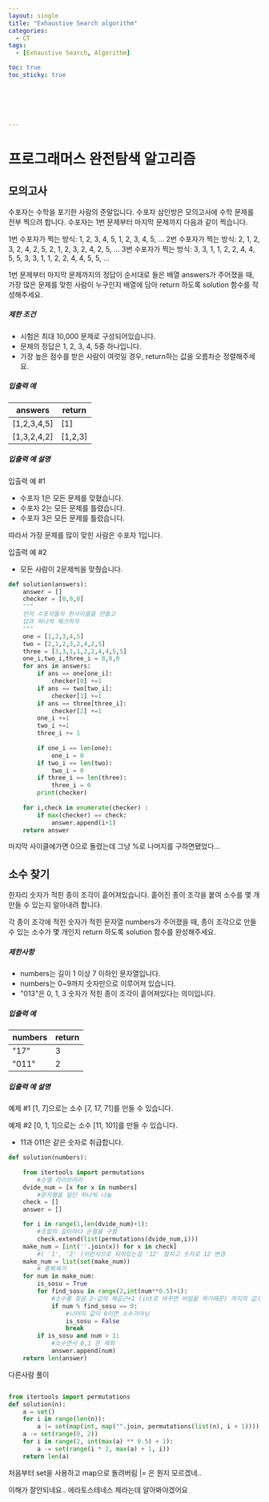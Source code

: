 ```yaml
---
layout: single
title: "Exhaustive Search algorithm"
categories:
  - CT
tags:
  - [Exhaustive Search, Algorithm]

toc: true
toc_sticky: true






---
```


# 프로그래머스  완전탐색 알고리즘

## 모의고사

수포자는 수학을 포기한 사람의 준말입니다. 수포자 삼인방은 모의고사에 수학 문제를 전부 찍으려 합니다. 수포자는 1번 문제부터 마지막 문제까지 다음과 같이 찍습니다.

1번 수포자가 찍는 방식: 1, 2, 3, 4, 5, 1, 2, 3, 4, 5, ...
2번 수포자가 찍는 방식: 2, 1, 2, 3, 2, 4, 2, 5, 2, 1, 2, 3, 2, 4, 2, 5, ...
3번 수포자가 찍는 방식: 3, 3, 1, 1, 2, 2, 4, 4, 5, 5, 3, 3, 1, 1, 2, 2, 4, 4, 5, 5, ...

1번 문제부터 마지막 문제까지의 정답이 순서대로 들은 배열 answers가 주어졌을 때, 가장 많은 문제를 맞힌 사람이 누구인지 배열에 담아 return 하도록 solution 함수를 작성해주세요.

##### 제한 조건

- 시험은 최대 10,000 문제로 구성되어있습니다.
- 문제의 정답은 1, 2, 3, 4, 5중 하나입니다.
- 가장 높은 점수를 받은 사람이 여럿일 경우, return하는 값을 오름차순 정렬해주세요.

##### 입출력 예

| answers     | return  |
| ----------- | ------- |
| [1,2,3,4,5] | [1]     |
| [1,3,2,4,2] | [1,2,3] |

##### 입출력 예 설명

입출력 예 #1

- 수포자 1은 모든 문제를 맞혔습니다.
- 수포자 2는 모든 문제를 틀렸습니다.
- 수포자 3은 모든 문제를 틀렸습니다.

따라서 가장 문제를 많이 맞힌 사람은 수포자 1입니다.

입출력 예 #2

- 모든 사람이 2문제씩을 맞췄습니다.

``` python
def solution(answers):
    answer = []
    checker = [0,0,0]
    """
    먼저 수포자들의 한사이클을 만들고
    답과 하나씩 체크하자    
    """
    one = [1,2,3,4,5]
    two = [2,1,2,3,2,4,2,5]
    three = [3,3,1,1,2,2,4,4,5,5]
    one_i,two_i,three_i = 0,0,0
    for ans in answers:        
        if ans == one[one_i]:
            checker[0] +=1
        if ans == two[two_i]:
            checker[1] +=1
        if ans == three[three_i]:
            checker[2] +=1        
        one_i +=1
        two_i +=1
        three_i += 1
        
        if one_i == len(one):
            one_i = 0
        if two_i == len(two):
            two_i = 0
        if three_i == len(three):
            three_i = 0
        print(checker)    
        
    for i,check in enumerate(checker) :
        if max(checker) == check:
            answer.append(i+1)  
    return answer
```

마지막 사이클에가면 0으로 돌렸는데 그냥 %로 나머지를 구하면됐었다...



## 소수 찾기

한자리 숫자가 적힌 종이 조각이 흩어져있습니다. 흩어진 종이 조각을 붙여 소수를 몇 개 만들 수 있는지 알아내려 합니다.

각 종이 조각에 적힌 숫자가 적힌 문자열 numbers가 주어졌을 때, 종이 조각으로 만들 수 있는 소수가 몇 개인지 return 하도록 solution 함수를 완성해주세요.

##### 제한사항

- numbers는 길이 1 이상 7 이하인 문자열입니다.
- numbers는 0~9까지 숫자만으로 이루어져 있습니다.
- "013"은 0, 1, 3 숫자가 적힌 종이 조각이 흩어져있다는 의미입니다.

##### 입출력 예

| numbers | return |
| ------- | ------ |
| "17"    | 3      |
| "011"   | 2      |

##### 입출력 예 설명

예제 #1
[1, 7]으로는 소수 [7, 17, 71]를 만들 수 있습니다.

예제 #2
[0, 1, 1]으로는 소수 [11, 101]를 만들 수 있습니다.

- 11과 011은 같은 숫자로 취급합니다.

``` python
def solution(numbers):
    
    from itertools import permutations
    	#순열 라이브러리
    dvide_num = [x for x in numbers]
    	#문자열을 일단 하나씩 나눔
    check = []
    answer = []

    for i in range(1,len(dvide_num)+1):
        #조합의 길이마다 순열을 구함
        check.extend(list(permutations(dvide_num,i)))
    make_num = [int(''.join(x)) for x in check]
    	#( '1', '2' )이런식으로 되어있는걸 '12' 합치고 숫자로 12 변경
    make_num = list(set(make_num))
    	# 중복제거
    for num in make_num:
        is_sosu = True
        for find_sosu in range(2,int(num**0.5)+1):  
            #소수를 찾음 2~값의 제곱근+1 (int로 바꾸면 버림을 하기때문) 까지의 값으로 나눠지는지
            if num % find_sosu == 0:
                #나머지 값이 0이면 소수가아님
                is_sosu = False
                break
        if is_sosu and num > 1:
            #소수면서 0,1 은 제외
            answer.append(num)
    return len(answer)

```

다른사람 풀이

``` python

from itertools import permutations
def solution(n):
    a = set()
    for i in range(len(n)):
        a |= set(map(int, map("".join, permutations(list(n), i + 1))))
    a -= set(range(0, 2))
    for i in range(2, int(max(a) ** 0.5) + 1):
        a -= set(range(i * 2, max(a) + 1, i))
    return len(a)
```

처음부터 set을 사용하고  map으로 돌려버림 |= 은 뭔지 모르겠네..

이해가 잘안되네요.. 에라토스테네스 체라는데 알아봐야겠어요